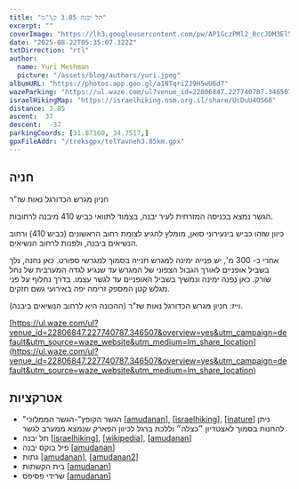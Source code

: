 ```yaml
---
title: "תל יבנה 3.85 ק\"מ"
excerpt: ""
coverImage: "https://lh3.googleusercontent.com/pw/AP1GczPMl2_0ccJDM3El5VGjZKm3Dq_QO7mfGdVQ6C9j2hGm291zFt3K3qsirz7AWlPQ0L-bcZKikDqVFYxF66yqFVUoBLwna2t8oEe5vxSuT-TFTKuqiCxy=w1300-h630"
date: "2025-08-22T05:35:07.322Z"
txtDirrection: "rtl"
author:
  name: Yuri Meshman
  picture: "/assets/blog/authors/yuri.jpeg"
albumURL: "https://photos.app.goo.gl/a1NTqriZJ9H5wU6d7"
wazeParking: "https://ul.waze.com/ul?venue_id=22806847.227740787.346507&overview=yes&utm_campaign=default&utm_source=waze_website&utm_medium=lm_share_location"
israelHikingMap: "https://israelhiking.osm.org.il/share/UcDuU4OS68"
distance: 3.85
ascent:  37
descent:  -37
parkingCoords: [31.87160, 34.7517,]
gpxFileAddr: "/treksgpx/telYavneh3.85km.gpx"
---
```

## חניה
חניון מגרש הכדורגל נאות שז"ר

הגשר נמצא בכניסה המזרחית לעיר יבנה, בצמוד לתוואי כביש 410 מיבנה לרחובות.

כיוון שזהו כביש בינעירוני סואן, מומלץ להגיע לצומת רחוב הראשונים (כביש 410) ורחוב הנשיאים ביבנה, ולפנות לרחוב הנשיאים.

אחרי כ- 300 מ', יש פנייה ימינה למגרש חנייה בסמוך למגרשי ספורט. כאן נחנה, נלך בשביל אופניים לאורך הגבול הצפוני של המגרש עד שנגיע לגדה המערבית של נחל שורק. כאן נפנה ימינה ונמשיך בשביל האופניים עד לגשר עצמו. בדרך נחלוף על פני מגלש קטן המספק זרימה יפה באירועי גשם חזקים.

וייז: חניון מגרש הכדורגל נאות שז"ר (ההכונה היא לרחוב הנשיאים ביבנה).



[https://ul.waze.com/ul?venue_id=22806847.227740787.346507&overview=yes&utm_campaign=default&utm_source=waze_website&utm_medium=lm_share_location](https://ul.waze.com/ul?venue_id=22806847.227740787.346507&overview=yes&utm_campaign=default&utm_source=waze_website&utm_medium=lm_share_location)

## אטרקציות
- "הגשר הקופץ"-הגשר הממלוכי \[[amudanan](https://amudanan.co.il/#!wiki=P370130)\], \[[israelhiking](https://israelhiking.osm.org.il/poi/OSM/way_1346758880?language=he)\], \[[inature](https://inature.info/wiki/%D7%92%D7%A9%D7%A8_%D7%99%D7%91%D7%A0%D7%94)\]
ניתן להחנות בסמוך לאצטדיון ״כצלה״ וללכת ברגל לכיוון הפארק שנמצא ממערב לגשר
- תל יבנה  \[[israelhiking](https://israelhiking.osm.org.il/poi/Wikidata/Q86000570)\], \[[wikipedia](https://he.wikipedia.org/wiki/%D7%AA%D7%9C%20%D7%99%D7%91%D7%A0%D7%94)\], \[[amudanan](https://amudanan.co.il/#!wiki=P937284)\]
- פיל בוקס יבנה \[[amudanan](https://amudanan.co.il/#!wiki=P461111)\]
- גתות  \[[amudanan](https://amudanan.co.il/#!wiki=P814097)\], \[[amudanan2](https://amudanan.co.il/#!wiki=P11559)\]
- בית הקשתות \[[amudanan](https://amudanan.co.il/#!wiki=P786998)\]
- שרידי פסיפס \[[amudanan](https://amudanan.co.il/#!wiki=P412855)\]